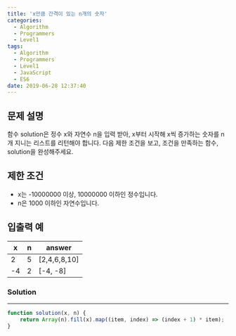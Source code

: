 ```yaml
---
title: 'x만큼 간격이 있는 n개의 숫자'
categories:
  - Algorithm
  - Programmers
  - Level1
tags:
  - Algorithm
  - Programmers
  - Level1
  - JavaScript
  - ES6
date: 2019-06-28 12:37:40
---
```


## 문제 설명
함수 solution은 정수 x와 자연수 n을 입력 받아, x부터 시작해 x씩 증가하는 숫자를 n개 지니는 리스트를 리턴해야 합니다. 다음 제한 조건을 보고, 조건을 만족하는 함수, solution을 완성해주세요.

<!-- more -->

## 제한 조건
- x는 -10000000 이상, 10000000 이하인 정수입니다.
- n은 1000 이하인 자연수입니다.

## 입출력 예
| x | n | answer |
| --- | --- | --- |
| 2 | 5 | [2,4,6,8,10] |
| -4 | 2 | [-4, -8] |

### Solution

---

```javascript
function solution(x, n) {
    return Array(n).fill(x).map((item, index) => (index + 1) * item);
}
```